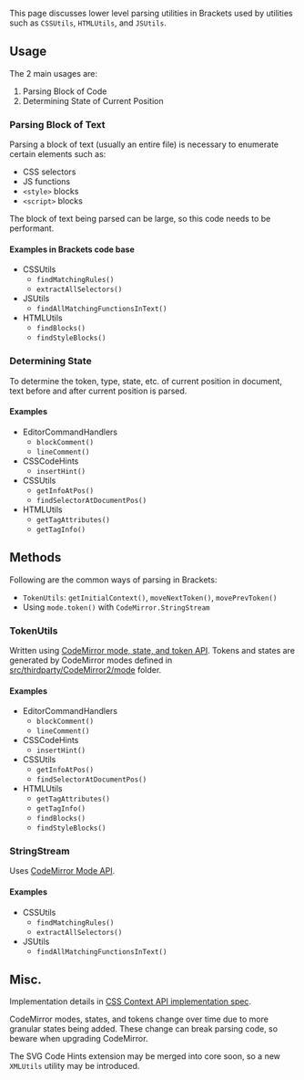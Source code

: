 This page discusses lower level parsing utilities in Brackets used by utilities
such as `CSSUtils`, `HTMLUtils`, and `JSUtils`.

## Usage

The 2 main usages are:

1. Parsing Block of Code
2. Determining State of Current Position

### Parsing Block of Text

Parsing a block of text (usually an entire file) is necessary
to enumerate certain elements such as:

* CSS selectors
* JS functions
* `<style>` blocks
* `<script>` blocks

The block of text being parsed can be large, so this code needs to be performant.

#### Examples in Brackets code base

* CSSUtils
    - `findMatchingRules()`
    - `extractAllSelectors()`
* JSUtils
    - `findAllMatchingFunctionsInText()`
* HTMLUtils
    - `findBlocks()`
    - `findStyleBlocks()`


### Determining State

To determine the token, type, state, etc. of current position in document,
text before and after current position is parsed.

#### Examples

* EditorCommandHandlers
    - `blockComment()`
    - `lineComment()`
* CSSCodeHints
    - `insertHint()`
* CSSUtils
    - `getInfoAtPos()`
    - `findSelectorAtDocumentPos()`
* HTMLUtils
    - `getTagAttributes()`
    - `getTagInfo()`


## Methods

Following are the common ways of parsing in Brackets:

* `TokenUtils`: `getInitialContext()`, `moveNextToken()`, `movePrevToken()`
* Using `mode.token()` with `CodeMirror.StringStream`


### TokenUtils

Written using [CodeMirror mode, state, and token API](http://codemirror.net/doc/manual.html#api_mode). Tokens and states are generated by CodeMirror modes defined in [src/thirdparty/CodeMirror2/mode](https://github.com/adobe/CodeMirror2/tree/master/mode) folder.

#### Examples

* EditorCommandHandlers
    - `blockComment()`
    - `lineComment()`
* CSSCodeHints
    - `insertHint()`
* CSSUtils
    - `getInfoAtPos()`
    - `findSelectorAtDocumentPos()`
* HTMLUtils
    - `getTagAttributes()`
    - `getTagInfo()`
    - `findBlocks()`
    - `findStyleBlocks()`


### StringStream

Uses [CodeMirror Mode API](http://codemirror.net/doc/manual.html#modeapi).

#### Examples

* CSSUtils
    - `findMatchingRules()`
    - `extractAllSelectors()`
* JSUtils
    - `findAllMatchingFunctionsInText()`

## Misc.

Implementation details in [CSS Context API implementation spec](https://github.com/adobe/brackets/wiki/CSS-Context-API-implementation-spec).

CodeMirror modes, states, and tokens change over time due to more granular states being added.
These change can break parsing code, so beware when upgrading CodeMirror.

The SVG Code Hints extension may be merged into core soon, so a new `XMLUtils` utility may be introduced.
